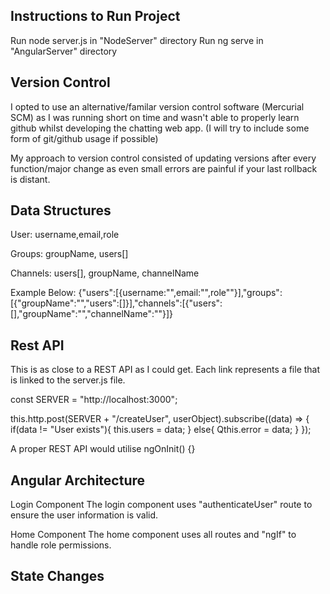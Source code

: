 ## Instructions to Run Project
Run node server.js in "NodeServer" directory
Run ng serve in "AngularServer" directory

## Version Control 
I opted to use an alternative/familar version control software (Mercurial SCM) as I was
running short on time and wasn't able to properly learn github whilst developing the chatting web app.
(I will try to include some form of git/github usage if possible)

My approach to version control consisted of updating versions after every function/major change as 
even small errors are painful if your last rollback is distant. 

## Data Structures
User:
username,email,role

Groups:
groupName, users[]

Channels:
users[], groupName, channelName

Example Below:
{"users":[{username:"",email:"",role""}],"groups":[{"groupName":"","users":[]}],"channels":[{"users":[],"groupName":"","channelName":""}]}

## Rest API

This is as close to a REST API as I could get. Each link represents a file that is linked to the server.js file.

const SERVER = "http://localhost:3000";

this.http.post<any>(SERVER + "/createUser", userObject).subscribe((data) => {
    if(data != "User exists"){
        this.users = data;
    }
    else{
        Qthis.error = data;
    }
});
    
A proper REST API would utilise  ngOnInit() {}

## Angular Architecture
Login Component 
The login component uses "authenticateUser" route to ensure the user information is valid.

Home Component
The home component uses all routes and "ngIf" to handle role permissions.


## State Changes
